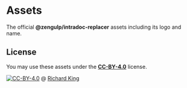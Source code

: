 # Assets

The official **@zengulp/intradoc-replacer** assets including its logo and name.

## License

You may use these assets under the [**CC-BY-4.0**][url-license-cc4] license.

[![CC-BY-4.0][image-cc4]][url-license-doc-cc4] @ [Richard King](https://www.richrdkng.com)


  <!--- References ============================================================================ -->

  <!--- Images -->
  [image-cc4]: https://i.creativecommons.org/l/by/4.0/88x31.png

  <!--- URLs -->
  [url-license-doc-cc4]: https://github.com/zengulp/intradoc-replacer/blob/master/assets/LICENSE.md  
  [url-license-cc4]:     https://creativecommons.org/licenses/by/4.0/
